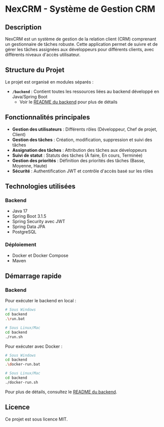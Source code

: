 # NexCRM - Système de Gestion CRM

## Description
NexCRM est un système de gestion de la relation client (CRM) comprenant un gestionnaire de tâches robuste. Cette application permet de suivre et de gérer les tâches assignées aux développeurs pour différents clients, avec différents niveaux d'accès utilisateur.

## Structure du Projet

Le projet est organisé en modules séparés :

- **`/backend`** : Contient toutes les ressources liées au backend développé en Java/Spring Boot
  - Voir le [README du backend](backend/README.md) pour plus de détails

## Fonctionnalités principales

- **Gestion des utilisateurs** : Différents rôles (Développeur, Chef de projet, Client)
- **Gestion des tâches** : Création, modification, suppression et suivi des tâches
- **Assignation des tâches** : Attribution des tâches aux développeurs
- **Suivi de statut** : Statuts des tâches (À faire, En cours, Terminée)
- **Gestion des priorités** : Définition des priorités des tâches (Basse, Moyenne, Haute)
- **Sécurité** : Authentification JWT et contrôle d'accès basé sur les rôles

## Technologies utilisées

### Backend
- Java 17
- Spring Boot 3.1.5
- Spring Security avec JWT
- Spring Data JPA
- PostgreSQL

### Déploiement
- Docker et Docker Compose
- Maven

## Démarrage rapide

### Backend

Pour exécuter le backend en local :

```bash
# Sous Windows
cd backend
.\run.bat

# Sous Linux/Mac
cd backend
./run.sh
```

Pour exécuter avec Docker :

```bash
# Sous Windows
cd backend
.\docker-run.bat

# Sous Linux/Mac
cd backend
./docker-run.sh
```

Pour plus de détails, consultez le [README du backend](backend/README.md).

## Licence
Ce projet est sous licence MIT. 